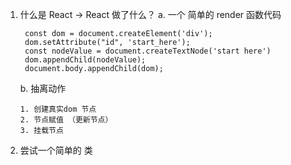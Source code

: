 1. 什么是 React -> React 做了什么？
   a. 一个 简单的 render 函数代码

   ```
    const dom = document.createElement('div');
    dom.setAttribute("id", 'start_here');
    const nodeValue = document.createTextNode('start here')
    dom.appendChild(nodeValue);
    document.body.appendChild(dom);
   ```

   b. 抽离动作

   ```
   1. 创建真实dom 节点
   2. 节点赋值 （更新节点）
   3. 挂载节点
   ```

2. 尝试一个简单的 类
